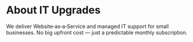 # About IT Upgrades

We deliver Website‑as‑a‑Service and managed IT support for small businesses. No big upfront cost — just a predictable monthly subscription.
